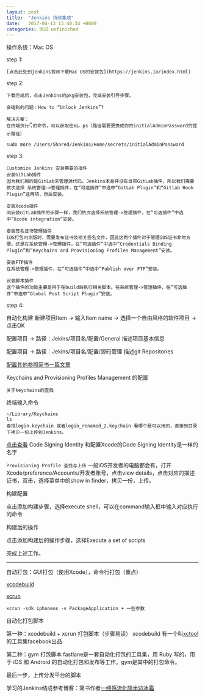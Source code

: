 ```yaml
---
layout: post
title:  "Jenkins 持续集成"
date:   2017-04-13 13:40:34 +0800
categories: 测试 unfinished
---
```


操作系统：Mac OS

step 1:

	[点击此处到jenkins官网下载Mac OS的安装包](https://jenkins.io/index.html)

step 2:

	下载完成后，点击Jenkins的pkg安装包，完成安装引导步骤。
	
	会碰到的问题：How to “Unlock Jenkins”?
	
	解决方案：
	在终端执行👇的命令，可以获取密码。ps（路径需要更换成你的initialAdminPassword的提示路径）
	
	sudo more /Users/Shared/Jenkins/Home/secrets/initialAdminPassword


step 3:

	Customize Jenkins 安装需要的插件
	安装GitLab插件
	因为我们用的是GitLab来管理源代码，Jenkins本身并没有自带GitLab插件，所以我们需要依次选择 系统管理->管理插件，在“可选插件”中选中“GitLab Plugin”和“Gitlab Hook Plugin”这两项，然后安装。
	
	安装Xcode插件
	同安装GitLab插件的步骤一样，我们依次选择系统管理->管理插件，在“可选插件”中选中“Xcode integration”安装。
	
	安装签名证书管理插件
	iOS打包内测版时，需要发布证书及相关签名文件，因此这两个插件对于管理iOS证书非常方便。还是在系统管理->管理插件，在“可选插件”中选中“Credentials Binding Plugin”和“Keychains and Provisioning Profiles Management”安装。
	
	安装FTP插件
	在系统管理->管理插件，在“可选插件”中选中“Publish over FTP”安装。

	安装脚本插件
	这个插件的功能主要是用于在build后执行相关脚本。在系统管理->管理插件，在“可选插件”中选中“Global Post Script Plugin”安装。

step 4:

自动化构建
新建项目Item -> 输入Item name -> 选择一个自由风格的软件项目 -> 点击OK

配置项目 -> 路径：Jekins/项目名/配置/General 描述项目基本信息

配置项目 -> 路径：Jekins/项目名/配置/源码管理 描述git Repositories

[配置其他参照简书一篇文章](http://www.jianshu.com/p/41ecb06ae95f)

Keychains and Provisioning Profiles Management 的配置

`关于keychains的查找`

终端输入命令
	
	~/Library/Keychains
	ls
	查找login.keychain 或者login_renamed_2.keychain 看哪个是可以用的，直接到目录下拷贝一份上传到Jenkins。

[点击查看](http://www.jianshu.com/p/e19c8327b167)
Code Signing Identity 和配置Xcode的Code Signing Identity是一样的名字

`Provisioning Profile 查找与上传`
一般iOS开发者的电脑都会有，打开Xcode/preference/Accounts/开发者账号，点击view details，点击对应的描述证书，双击，选择菜单中的show in finder，拷贝一份，上传。

构建配置

点击添加构建步骤，选择execute shell，可以在command输入框中输入对应执行的命令

构建后的操作

点击添加构建后的操作步骤，选择Execute a set of scripts

完成上述工作。
___
自动打包：GUI打包（使用Xcode），命令行打包（重点）

[xcodebuild](https://developer.apple.com/legacy/library/documentation/Darwin/Reference/ManPages/man1/xcodebuild.1.html)

[xcrun](https://developer.apple.com/legacy/library/documentation/Darwin/Reference/ManPages/man1/xcrun.1.html)

	xcrun -sdk iphoneos -v PackageApplication + 一些参数

自动化打包脚本

第一种：xcodebuild + xcrun 打包脚本（步骤易读）
xcodebuild 有一个叫[xctool](https://github.com/facebook/xctool)的工具集facebook出品

第二种：gym 打包脚本
fastlane是一套自动化打包的工具集，用 Ruby 写的，用于 iOS 和 Android 的自动化打包和发布等工作。gym是其中的打包命令。

最后一步，上传分发平台的脚本

学习的Jenkins结成参考博客：简书作者[一缕殇流化隐半边冰霜](http://www.jianshu.com/p/41ecb06ae95f)
